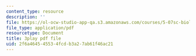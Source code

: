 ```yaml
---
content_type: resource
description: ''
file: https://ol-ocw-studio-app-qa.s3.amazonaws.com/courses/5-07sc-biological-chemistry-i-fall-2013/2f6a464545534fcdb3a27ab61f46ac21_61ZVXmh6ae0.pdf
file_type: application/pdf
resourcetype: Document
title: 3play pdf file
uid: 2f6a4645-4553-4fcd-b3a2-7ab61f46ac21
---
```

